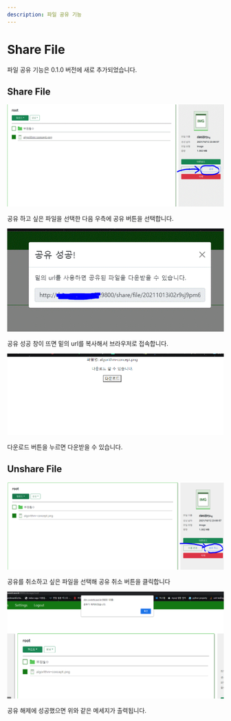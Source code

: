 ```yaml
---
description: 파일 공유 기능
---
```


# Share File

파일 공유 기능은 0.1.0 버전에 새로 추가되었습니다. 

## Share File

![](../../../.gitbook/assets/캡처.GIF)

공유 하고 싶은 파일을 선택한 다음 우측에  공유 버튼을 선택합니다.



![](<../../../.gitbook/assets/캡처 (1).GIF>)

공유 성공 창이 뜨면 밑의 url를 복사해서 브라우저로 접속합니다.



![](<../../../.gitbook/assets/image (27).png>)

다운로드 버튼을 누르면 다운받을 수 있습니다.

## Unshare File

![](<../../../.gitbook/assets/image (26).png>)

공유를 취소하고 싶은 파일을 선택해 공유 취소 버튼을 클릭합니다

![](<../../../.gitbook/assets/image (30).png>)

공유 해제에 성공했으면 위와 같은 메세지가 출력됩니다.
